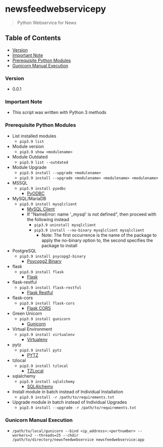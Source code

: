 # newsfeedwebservicepy
> Python Webservice for News

## Table of Contents
* [Version](#version)
* [Important Note](#important-note)
* [Prerequisite Python Modules](#prerequisite-python-modules)
* [Gunicorn Manual Execution](#gunicorn-manual-execution)

### Version
* 0.0.1

### **Important Note**
* This script was written with Python 3 methods

### Prerequisite Python Modules
* List installed modules
  * `pip3.9 list`
* Module version
  * `pip3.9 show <modulename>`
* Module Outdated
  * `pip3.9 list --outdated`
* Module Upgrade
  * `pip3.9 install --upgrade <modulename>`
  * `pip3.9 install --upgrade <modulename> <modulename> <modulename>`
* MSSQL
  * `pip3.9 install pyodbc`
    * [PyODBC](https://pypi.org/project/pyodbc/)
* MySQL/MariaDB
  * `pip3.9 install mysqlclient`
    * [MySQL Client](https://pypi.org/project/mysqlclient/)
    * If "NameError: name '\_mysql' is not defined", then proceed with the following instead
      * `pip3.9 uninstall mysqlclient`
      * `pip3.9 install --no-binary mysqlclient mysqlclient`
        * Note: The first occurrence is the name of the package to apply the no-binary option to, the second specifies the package to install
* PostgreSQL
  * `pip3.9 install psycopg2-binary`
    * [Psycopg2 Binary](https://pypi.org/project/psycopg2/)
* flask
  * `pip3.9 install flask`
    * [Flask](https://pypi.org/project/Flask/)
* flask-restful
  * `pip3.9 install flask-restful`
    * [Flask Restful](https://pypi.org/project/Flask-RESTful/)
* flask-cors
  * `pip3.9 install flask-cors`
    * [Flask CORS](https://pypi.org/project/Flask-Cors/)
* Green Unicorn
  * `pip3.9 install gunicorn`
    * [Gunicorn](https://pypi.org/project/gunicorn/)
* Virtual Environment
  * `pip3.9 install virtualenv`
    * [Virtualenv](https://pypi.org/project/virtualenv/)
* pytz
  * `pip3.9 install pytz`
    * [PYTZ](https://pypi.org/project/pytz/)
* tzlocal
  * `pip3.9 install tzlocal`
    * [TZLocal](https://pypi.org/project/tzlocal/)
* sqlalchemy
  * `pip3.9 install sqlalchemy`
    * [SQLAlchemy](https://pypi.org/project/SQLAlchemy/)
* Install module in batch instead of Individual Installation
  * `pip3.9 install -r /path/to/requirements.txt`
* Upgrade module in batch instead of Individual Upgrades
  * `pip3.9 install --upgrade -r /path/to/requirements.txt`

### Gunicorn Manual Execution
* `/path/to/local/gunicorn --bind <ip_address>:<portnumber> --workers=2 --threads=25 --chdir /path/to/directory/newsfeedwebservice newsfeedwebservice:app`
